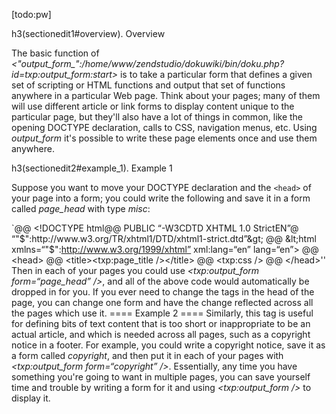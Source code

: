 [todo:pw]

h3(sectionedit1#overview). Overview

The basic function of *&lt;"output_form_":/home/www/zendstudio/dokuwiki/bin/doku.php?id=txp:output_form:start&gt;* is to take a particular form that defines a given set of scripting or HTML functions and output that set of functions anywhere in a particular Web page. Think about your pages; many of them will use different article or link forms to display content unique to the particular page, but they'll also have a lot of things in common, like the opening DOCTYPE declaration, calls to CSS, navigation menus, etc. Using *output_form* it's possible to write these page elements once and use them anywhere.

h3(sectionedit2#example_1). Example 1

Suppose you want to move your DOCTYPE declaration and the `<head>` of your page into a form; you could write the following and save it in a form called *page_head* with type *misc*:

`<?xml version=“1.0” encoding=“utf-8”?>@@ <!DOCTYPE html@@  PUBLIC “-W3CDTD XHTML 1.0 StrictEN”@ “"$":http://www.w3.org/TR/xhtml1/DTD/xhtml1-strict.dtd”&gt; @@ &lt;html xmlns=“"$":http://www.w3.org/1999/xhtml” xml:lang=“en” lang=“en”&gt; @@ &lt;head&gt; @@ &lt;title&gt;&lt;txp:page_title /&gt;&lt;/title&gt; @@ &lt;txp:css /&gt; @@ &lt;/head&gt;'' Then in each of your pages you could use *&lt;txp:output_form form=“page_head” /&gt;*, and all of the above code would automatically be dropped in for you. If you ever need to change the tags in the head of the page, you can change one form and have the change reflected across all the pages which use it. ==== Example 2 ==== Similarly, this tag is useful for defining bits of text content that is too short or inappropriate to be an actual article, and which is needed across all pages, such as a copyright notice in a footer. For example, you could write a copyright notice, save it as a form called *copyright*, and then put it in each of your pages with *&lt;txp:output_form form=“copyright” /&gt;*. Essentially, any time you have something you're going to want in multiple pages, you can save yourself time and trouble by writing a form for it and using *&lt;txp:output_form /&gt;* to display it.

